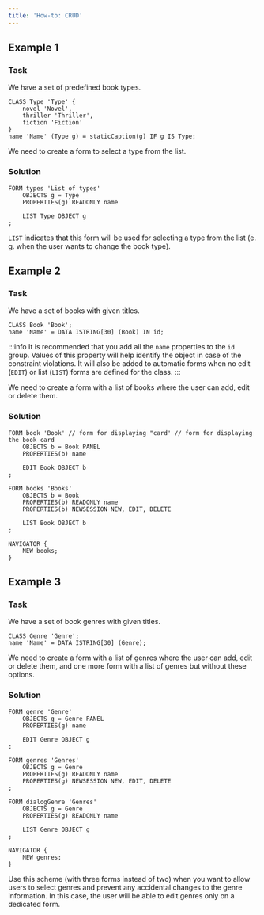 ```yaml
---
title: 'How-to: CRUD'
---
```


## Example 1

### Task

We have a set of predefined book types.

```lsf
CLASS Type 'Type' {
    novel 'Novel',
    thriller 'Thriller',
    fiction 'Fiction'
}
name 'Name' (Type g) = staticCaption(g) IF g IS Type;
```

We need to create a form to select a type from the list.

### Solution

```lsf
FORM types 'List of types'
    OBJECTS g = Type
    PROPERTIES(g) READONLY name

    LIST Type OBJECT g
;
```

`LIST` indicates that this form will be used for selecting a type from the list (e. g. when the user wants to change the book type).

## Example 2

### Task

We have a set of books with given titles.

```lsf
CLASS Book 'Book';
name 'Name' = DATA ISTRING[30] (Book) IN id;
```


:::info
It is recommended that you add all the `name` properties to the `id` group. Values of this property will help identify the object in case of the constraint violations. It will also be added to automatic forms when no edit (`EDIT`) or list (`LIST`) forms are defined for the class.
:::

  

We need to create a form with a list of books where the user can add, edit or delete them.

### Solution

```lsf
FORM book 'Book' // form for displaying "card' // form for displaying the book card
    OBJECTS b = Book PANEL
    PROPERTIES(b) name

    EDIT Book OBJECT b
;

FORM books 'Books'
    OBJECTS b = Book
    PROPERTIES(b) READONLY name
    PROPERTIES(b) NEWSESSION NEW, EDIT, DELETE

    LIST Book OBJECT b
;

NAVIGATOR {
    NEW books;
}
```

## Example 3

### Task

We have a set of book genres with given titles.

```lsf
CLASS Genre 'Genre';
name 'Name' = DATA ISTRING[30] (Genre);
```

We need to create a form with a list of genres where the user can add, edit or delete them, and one more form with a list of genres but without these options.

### Solution

```lsf
FORM genre 'Genre'
    OBJECTS g = Genre PANEL
    PROPERTIES(g) name

    EDIT Genre OBJECT g
;

FORM genres 'Genres'
    OBJECTS g = Genre
    PROPERTIES(g) READONLY name
    PROPERTIES(g) NEWSESSION NEW, EDIT, DELETE
;

FORM dialogGenre 'Genres'
    OBJECTS g = Genre
    PROPERTIES(g) READONLY name

    LIST Genre OBJECT g
;

NAVIGATOR {
    NEW genres;
}
```

Use this scheme (with three forms instead of two) when you want to allow users to select genres and prevent any accidental changes to the genre information. In this case, the user will be able to edit genres only on a dedicated form.
